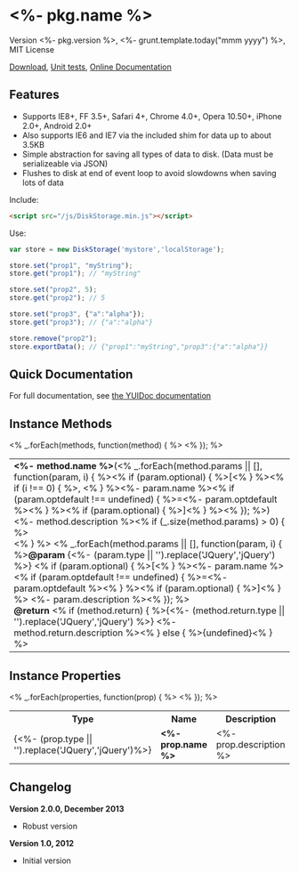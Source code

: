 <%- pkg.name %>
=

Version <%- pkg.version %>, <%- grunt.template.today("mmm yyyy") %>, MIT License

[Download](https://github.com/kensnyder/DiskStorage/blob/master/dist/DiskStorage.min.js?raw=true), [Unit tests](http://sandbox.kendsnyder.com/DiskStorage/test/evergreen.html), [Online Documentation](http://sandbox.kendsnyder.com/DiskStorage/docs/classes/DiskStorage.html)

Features
-

* Supports IE8+, FF 3.5+, Safari 4+, Chrome 4.0+, Opera 10.50+, iPhone 2.0+, Android 2.0+
* Also supports IE6 and IE7 via the included shim for data up to about 3.5KB
* Simple abstraction for saving all types of data to disk. (Data must be serializeable via JSON)
* Flushes to disk at end of event loop to avoid slowdowns when saving lots of data

Include:

```html
<script src="/js/DiskStorage.min.js"></script>
```

Use:

```javascript
var store = new DiskStorage('mystore','localStorage');

store.set("prop1", "myString");
store.get("prop1"); // "myString"

store.set("prop2", 5);
store.get("prop2"); // 5

store.set("prop3", {"a":"alpha"});
store.get("prop3"); // {"a":"alpha"}

store.remove("prop2");
store.exportData(); // {"prop1":"myString","prop3":{"a":"alpha"}}
```

Quick Documentation
-

For full documentation, see [the YUIDoc documentation](http://sandbox.kendsnyder.com/DiskStorage/docs/classes/DiskStorage.html)		

Instance Methods
--

<table>
<% _.forEach(methods, function(method) { %>
<tr>
	<td>
		<strong><%- method.name %></strong>(<% _.forEach(method.params || [], function(param, i) { %><% if (param.optional) { %>[<% } %><% if (i !== 0) { %>, <% } %><%- param.name %><% if (param.optdefault !== undefined) { %>=<%- param.optdefault %><% } %><% if (param.optional) { %>]<% } %><% }); %>)<br />
		<%- method.description %><% if (_.size(method.params) > 0) { %><br /><% } %>
		<% _.forEach(method.params || [], function(param, i) { %><strong>@param</strong> {<%- (param.type || '').replace('JQuery','jQuery') %>} <% if (param.optional) { %>[<% } %><%- param.name %><% if (param.optdefault !== undefined) { %>=<%- param.optdefault %><% } %><% if (param.optional) { %>]<% } %> <%- param.description %><% }); %><br />
		<strong>@return</strong> <% if (method.return) { %>{<%- (method.return.type || '').replace('JQuery','jQuery') %>} <%- method.return.description %><% } else { %>{undefined}<% } %>
	</td>
</tr>
<% }); %>
</table>

Instance Properties
--

<table>
	<tr>
		<th>Type</th>
		<th>Name</th>
		<th>Description</th>
	<tr>
	<% _.forEach(properties, function(prop) { %><tr>
		<td>{<%- (prop.type || '').replace('JQuery','jQuery')%>}</td>
		<td><strong><%- prop.name %></strong></td>
		<td><%- prop.description %></td>
	</tr>
	<% }); %>
</table>

Changelog
-

**Version 2.0.0, December 2013**
* Robust version

**Version 1.0, 2012**
* Initial version
